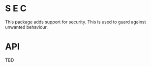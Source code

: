 # S E C

This package adds support for security.
This is used to guard against unwanted behaviour.

# API

TBD
